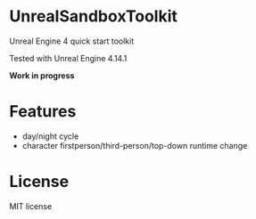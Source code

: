 # UnrealSandboxToolkit

Unreal Engine 4 quick start toolkit

 Tested with Unreal Engine 4.14.1

**Work in progress**


# Features
* day/night cycle
* character firstperson/third-person/top-down runtime change


# License
MIT license
